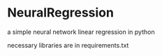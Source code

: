 NeuralRegression
================

a simple neural network linear regression in python

necessary libraries are in requirements.txt
